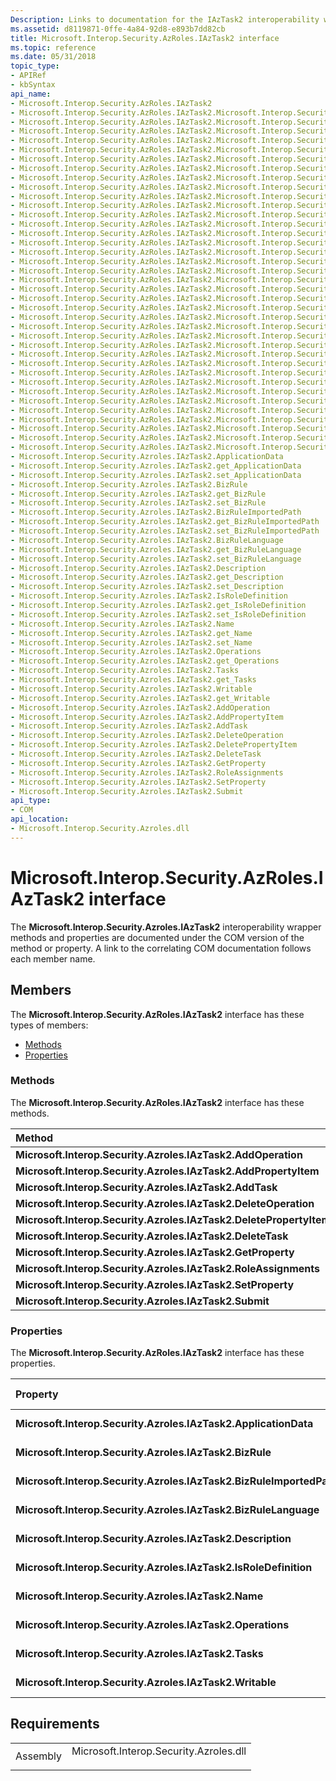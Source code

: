 ```yaml
---
Description: Links to documentation for the IAzTask2 interoperability wrapper methods and properties.
ms.assetid: d8119871-0ffe-4a84-92d8-e893b7dd82cb
title: Microsoft.Interop.Security.AzRoles.IAzTask2 interface
ms.topic: reference
ms.date: 05/31/2018
topic_type: 
- APIRef
- kbSyntax
api_name: 
- Microsoft.Interop.Security.AzRoles.IAzTask2
- Microsoft.Interop.Security.AzRoles.IAzTask2.Microsoft.Interop.Security.Azroles.IAzTask2.AddOperation
- Microsoft.Interop.Security.AzRoles.IAzTask2.Microsoft.Interop.Security.Azroles.IAzTask2.AddPropertyItem
- Microsoft.Interop.Security.AzRoles.IAzTask2.Microsoft.Interop.Security.Azroles.IAzTask2.AddTask
- Microsoft.Interop.Security.AzRoles.IAzTask2.Microsoft.Interop.Security.Azroles.IAzTask2.DeleteOperation
- Microsoft.Interop.Security.AzRoles.IAzTask2.Microsoft.Interop.Security.Azroles.IAzTask2.DeletePropertyItem
- Microsoft.Interop.Security.AzRoles.IAzTask2.Microsoft.Interop.Security.Azroles.IAzTask2.DeleteTask
- Microsoft.Interop.Security.AzRoles.IAzTask2.Microsoft.Interop.Security.Azroles.IAzTask2.GetProperty
- Microsoft.Interop.Security.AzRoles.IAzTask2.Microsoft.Interop.Security.Azroles.IAzTask2.RoleAssignments
- Microsoft.Interop.Security.AzRoles.IAzTask2.Microsoft.Interop.Security.Azroles.IAzTask2.SetProperty
- Microsoft.Interop.Security.AzRoles.IAzTask2.Microsoft.Interop.Security.Azroles.IAzTask2.Submit
- Microsoft.Interop.Security.AzRoles.IAzTask2.Microsoft.Interop.Security.Azroles.IAzTask2.ApplicationData
- Microsoft.Interop.Security.AzRoles.IAzTask2.Microsoft.Interop.Security.Azroles.IAzTask2.get_ApplicationData
- Microsoft.Interop.Security.AzRoles.IAzTask2.Microsoft.Interop.Security.Azroles.IAzTask2.set_ApplicationData
- Microsoft.Interop.Security.AzRoles.IAzTask2.Microsoft.Interop.Security.Azroles.IAzTask2.BizRule
- Microsoft.Interop.Security.AzRoles.IAzTask2.Microsoft.Interop.Security.Azroles.IAzTask2.get_BizRule
- Microsoft.Interop.Security.AzRoles.IAzTask2.Microsoft.Interop.Security.Azroles.IAzTask2.set_BizRule
- Microsoft.Interop.Security.AzRoles.IAzTask2.Microsoft.Interop.Security.Azroles.IAzTask2.BizRuleImportedPath
- Microsoft.Interop.Security.AzRoles.IAzTask2.Microsoft.Interop.Security.Azroles.IAzTask2.get_BizRuleImportedPath
- Microsoft.Interop.Security.AzRoles.IAzTask2.Microsoft.Interop.Security.Azroles.IAzTask2.set_BizRuleImportedPath
- Microsoft.Interop.Security.AzRoles.IAzTask2.Microsoft.Interop.Security.Azroles.IAzTask2.BizRuleLanguage
- Microsoft.Interop.Security.AzRoles.IAzTask2.Microsoft.Interop.Security.Azroles.IAzTask2.get_BizRuleLanguage
- Microsoft.Interop.Security.AzRoles.IAzTask2.Microsoft.Interop.Security.Azroles.IAzTask2.set_BizRuleLanguage
- Microsoft.Interop.Security.AzRoles.IAzTask2.Microsoft.Interop.Security.Azroles.IAzTask2.Description
- Microsoft.Interop.Security.AzRoles.IAzTask2.Microsoft.Interop.Security.Azroles.IAzTask2.get_Description
- Microsoft.Interop.Security.AzRoles.IAzTask2.Microsoft.Interop.Security.Azroles.IAzTask2.set_Description
- Microsoft.Interop.Security.AzRoles.IAzTask2.Microsoft.Interop.Security.Azroles.IAzTask2.IsRoleDefinition
- Microsoft.Interop.Security.AzRoles.IAzTask2.Microsoft.Interop.Security.Azroles.IAzTask2.get_IsRoleDefinition
- Microsoft.Interop.Security.AzRoles.IAzTask2.Microsoft.Interop.Security.Azroles.IAzTask2.set_IsRoleDefinition
- Microsoft.Interop.Security.AzRoles.IAzTask2.Microsoft.Interop.Security.Azroles.IAzTask2.Name
- Microsoft.Interop.Security.AzRoles.IAzTask2.Microsoft.Interop.Security.Azroles.IAzTask2.get_Name
- Microsoft.Interop.Security.AzRoles.IAzTask2.Microsoft.Interop.Security.Azroles.IAzTask2.set_Name
- Microsoft.Interop.Security.AzRoles.IAzTask2.Microsoft.Interop.Security.Azroles.IAzTask2.Operations
- Microsoft.Interop.Security.AzRoles.IAzTask2.Microsoft.Interop.Security.Azroles.IAzTask2.get_Operations
- Microsoft.Interop.Security.AzRoles.IAzTask2.Microsoft.Interop.Security.Azroles.IAzTask2.Tasks
- Microsoft.Interop.Security.AzRoles.IAzTask2.Microsoft.Interop.Security.Azroles.IAzTask2.get_Tasks
- Microsoft.Interop.Security.AzRoles.IAzTask2.Microsoft.Interop.Security.Azroles.IAzTask2.Writable
- Microsoft.Interop.Security.AzRoles.IAzTask2.Microsoft.Interop.Security.Azroles.IAzTask2.get_Writable
- Microsoft.Interop.Security.Azroles.IAzTask2.ApplicationData
- Microsoft.Interop.Security.Azroles.IAzTask2.get_ApplicationData
- Microsoft.Interop.Security.Azroles.IAzTask2.set_ApplicationData
- Microsoft.Interop.Security.Azroles.IAzTask2.BizRule
- Microsoft.Interop.Security.Azroles.IAzTask2.get_BizRule
- Microsoft.Interop.Security.Azroles.IAzTask2.set_BizRule
- Microsoft.Interop.Security.Azroles.IAzTask2.BizRuleImportedPath
- Microsoft.Interop.Security.Azroles.IAzTask2.get_BizRuleImportedPath
- Microsoft.Interop.Security.Azroles.IAzTask2.set_BizRuleImportedPath
- Microsoft.Interop.Security.Azroles.IAzTask2.BizRuleLanguage
- Microsoft.Interop.Security.Azroles.IAzTask2.get_BizRuleLanguage
- Microsoft.Interop.Security.Azroles.IAzTask2.set_BizRuleLanguage
- Microsoft.Interop.Security.Azroles.IAzTask2.Description
- Microsoft.Interop.Security.Azroles.IAzTask2.get_Description
- Microsoft.Interop.Security.Azroles.IAzTask2.set_Description
- Microsoft.Interop.Security.Azroles.IAzTask2.IsRoleDefinition
- Microsoft.Interop.Security.Azroles.IAzTask2.get_IsRoleDefinition
- Microsoft.Interop.Security.Azroles.IAzTask2.set_IsRoleDefinition
- Microsoft.Interop.Security.Azroles.IAzTask2.Name
- Microsoft.Interop.Security.Azroles.IAzTask2.get_Name
- Microsoft.Interop.Security.Azroles.IAzTask2.set_Name
- Microsoft.Interop.Security.Azroles.IAzTask2.Operations
- Microsoft.Interop.Security.Azroles.IAzTask2.get_Operations
- Microsoft.Interop.Security.Azroles.IAzTask2.Tasks
- Microsoft.Interop.Security.Azroles.IAzTask2.get_Tasks
- Microsoft.Interop.Security.Azroles.IAzTask2.Writable
- Microsoft.Interop.Security.Azroles.IAzTask2.get_Writable
- Microsoft.Interop.Security.Azroles.IAzTask2.AddOperation
- Microsoft.Interop.Security.Azroles.IAzTask2.AddPropertyItem
- Microsoft.Interop.Security.Azroles.IAzTask2.AddTask
- Microsoft.Interop.Security.Azroles.IAzTask2.DeleteOperation
- Microsoft.Interop.Security.Azroles.IAzTask2.DeletePropertyItem
- Microsoft.Interop.Security.Azroles.IAzTask2.DeleteTask
- Microsoft.Interop.Security.Azroles.IAzTask2.GetProperty
- Microsoft.Interop.Security.Azroles.IAzTask2.RoleAssignments
- Microsoft.Interop.Security.Azroles.IAzTask2.SetProperty
- Microsoft.Interop.Security.Azroles.IAzTask2.Submit
api_type: 
- COM
api_location: 
- Microsoft.Interop.Security.Azroles.dll
---
```


# Microsoft.Interop.Security.AzRoles.IAzTask2 interface

The **Microsoft.Interop.Security.Azroles.IAzTask2** interoperability wrapper methods and properties are documented under the COM version of the method or property. A link to the correlating COM documentation follows each member name.

## Members

The **Microsoft.Interop.Security.AzRoles.IAzTask2** interface has these types of members:

-   [Methods](#methods)
-   [Properties](#properties)

### Methods

The **Microsoft.Interop.Security.AzRoles.IAzTask2** interface has these methods.



| Method                                                             | Description                                                                     |
|:-------------------------------------------------------------------|:--------------------------------------------------------------------------------|
| **Microsoft.Interop.Security.Azroles.IAzTask2.AddOperation**       | [**IAzTask::AddOperation**](/windows/desktop/api/Azroles/nf-azroles-iaztask-addoperation)<br/>                |
| **Microsoft.Interop.Security.Azroles.IAzTask2.AddPropertyItem**    | [**IAzTask::AddPropertyItem**](/windows/desktop/api/Azroles/nf-azroles-iaztask-addpropertyitem)<br/>          |
| **Microsoft.Interop.Security.Azroles.IAzTask2.AddTask**            | [**IAzTask::AddTask**](/windows/desktop/api/Azroles/nf-azroles-iaztask-addtask)<br/>                          |
| **Microsoft.Interop.Security.Azroles.IAzTask2.DeleteOperation**    | [**IAzTask::DeleteOperation**](/windows/desktop/api/Azroles/nf-azroles-iaztask-deleteoperation)<br/>          |
| **Microsoft.Interop.Security.Azroles.IAzTask2.DeletePropertyItem** | [**IAzTask::DeletePropertyItem**](/windows/desktop/api/Azroles/nf-azroles-iaztask-deletepropertyitem)<br/>    |
| **Microsoft.Interop.Security.Azroles.IAzTask2.DeleteTask**         | [**IAzTask::DeleteTask**](/windows/desktop/api/Azroles/nf-azroles-iaztask-deletetask)<br/>                    |
| **Microsoft.Interop.Security.Azroles.IAzTask2.GetProperty**        | [**IAzTask::GetProperty**](/windows/desktop/api/Azroles/nf-azroles-iaztask-getproperty)<br/>                  |
| **Microsoft.Interop.Security.Azroles.IAzTask2.RoleAssignments**    | [**IAzTask2::RoleAssignments**](/windows/desktop/api/Azroles/nf-azroles-iaztask2-roleassignments)<br/> |
| **Microsoft.Interop.Security.Azroles.IAzTask2.SetProperty**        | [**IAzTask::SetProperty**](/windows/desktop/api/Azroles/nf-azroles-iaztask-setproperty)<br/>                  |
| **Microsoft.Interop.Security.Azroles.IAzTask2.Submit**             | [**IAzTask::Submit**](/windows/desktop/api/Azroles/nf-azroles-iaztask-submit)<br/>                            |



 

### Properties

The **Microsoft.Interop.Security.AzRoles.IAzTask2** interface has these properties.



| Property                                                                       | Access type           | Description                                                                               |
|:-------------------------------------------------------------------------------|:----------------------|:------------------------------------------------------------------------------------------|
| **Microsoft.Interop.Security.Azroles.IAzTask2.ApplicationData**<br/>     | Read/write<br/> | [**ApplicationData Property of IAzTask**](/windows/desktop/api/Azroles/nf-azroles-iaztask-get_applicationdata)<br/>         |
| **Microsoft.Interop.Security.Azroles.IAzTask2.BizRule**<br/>             | Read/write<br/> | [**BizRule Property of IAzTask**](/windows/desktop/api/Azroles/nf-azroles-iaztask-get_bizrule)<br/>                         |
| **Microsoft.Interop.Security.Azroles.IAzTask2.BizRuleImportedPath**<br/> | Read/write<br/> | [**BizRuleImportedPath Property of IAzTask**](/windows/desktop/api/Azroles/nf-azroles-iaztask-get_bizruleimportedpath)<br/> |
| **Microsoft.Interop.Security.Azroles.IAzTask2.BizRuleLanguage**<br/>     | Read/write<br/> | [**BizRuleLanguage Property of IAzTask**](/windows/desktop/api/Azroles/nf-azroles-iaztask-get_bizrulelanguage)<br/>         |
| **Microsoft.Interop.Security.Azroles.IAzTask2.Description**<br/>         | Read/write<br/> | [**Description Property of IAzTask**](/windows/desktop/api/Azroles/nf-azroles-iaztask-get_description)<br/>                 |
| **Microsoft.Interop.Security.Azroles.IAzTask2.IsRoleDefinition**<br/>    | Read/write<br/> | [**IsRoleDefinition Property of IAzTask**](/windows/desktop/api/Azroles/nf-azroles-iaztask-get_isroledefinition)<br/>       |
| **Microsoft.Interop.Security.Azroles.IAzTask2.Name**<br/>                | Read/write<br/> | [**Name Property of IAzTask**](/windows/desktop/api/Azroles/nf-azroles-iaztask-get_name)<br/>                               |
| **Microsoft.Interop.Security.Azroles.IAzTask2.Operations**<br/>          | Read-only<br/>  | [**Operations Property of IAzTask**](/windows/desktop/api/Azroles/nf-azroles-iaztask-get_operations)<br/>                   |
| **Microsoft.Interop.Security.Azroles.IAzTask2.Tasks**<br/>               | Read-only<br/>  | [**Tasks Property of IAzTask**](/windows/desktop/api/Azroles/nf-azroles-iaztask-get_tasks)<br/>                             |
| **Microsoft.Interop.Security.Azroles.IAzTask2.Writable**<br/>            | Read-only<br/>  | [**Writable Property of IAzTask**](/windows/desktop/api/Azroles/nf-azroles-iaztask-get_writable)<br/>                       |



 

## Requirements



|                     |                                                                                                                   |
|---------------------|-------------------------------------------------------------------------------------------------------------------|
| Assembly<br/> | <dl> <dt>Microsoft.Interop.Security.Azroles.dll</dt> </dl> |



 

 




